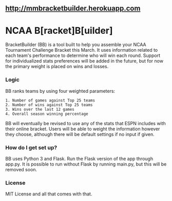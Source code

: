 ## http://mmbracketbuilder.herokuapp.com ##

# NCAA B[racket]B[uilder] #

BracketBuilder (BB) is a tool built to help you assemble your NCAA Tournament Challenge Bracket this March. It uses information related to each team's performance to determine who will win each round. Support for individualized stats preferences will be added in the future, but for now the primary weight is placed on wins and losses.

### Logic ###
BB ranks teams by using four weighted parameters:

	1. Number of games against Top 25 teams
	2. Number of wins against Top 25 teams
	3. Wins over the last 12 games
	4. Overall season winning percentage

BB will eventually be revised to use any of the stats that ESPN includes with their online bracket. Users will be able to weight the information however they choose, although there will be default settings if no input if given.

### How do I get set up? ###

BB uses Python 3 and Flask. Run the Flask version of the app through app.py.
It is possible to run without Flask by running main.py,
but this will be removed soon.



### License ###
MIT License and all that comes with that.

